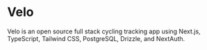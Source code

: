 # Velo

Velo is an open source full stack cycling tracking app using Next.js, TypeScript, Tailwind CSS, PostgreSQL, Drizzle, and NextAuth.
